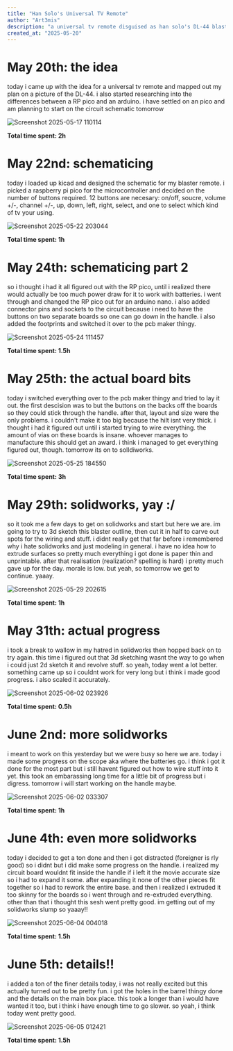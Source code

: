 ```yaml
---
title: "Han Solo's Universal TV Remote"
author: "Art3mis"
description: "a universal tv remote disguised as han solo's DL-44 blaster"
created_at: "2025-05-20"
---
```


# May 20th: the idea

today i came up with the idea for a universal tv remote and mapped out my plan on a picture of the DL-44. i also started researching into the differences between a RP pico and an arduino. i have settled on an pico and am planning to start on the circuit schematic tomorrow

![Screenshot 2025-05-17 110114](https://github.com/user-attachments/assets/14400e00-e1ed-4b52-bd47-f8ef91e446f7)

**Total time spent: 2h**

# May 22nd: schematicing

today i loaded up kicad and designed the schematic for my blaster remote. i picked a raspberry pi pico for the microcontroller and decided on the number of buttons required. 12 buttons are necesary: on/off, soucre, volume +/-, channel +/-, up, down, left, right, select, and one to select which kind of tv your using.

![Screenshot 2025-05-22 203044](https://github.com/user-attachments/assets/9544f1fe-c4d1-49f9-8cfb-3ec1a5d87e89)

**Total time spent: 1h**

# May 24th: schematicing part 2

so i thought i had it all figured out with the RP pico, until i realized there would actually be too much power draw for it to work with batteries. i went through and changed the RP pico out for an arduino nano. i also added connector pins and sockets to the circuit because i need to have the buttons on two separate boards so one can go down in the handle. i also added the footprints and switched it over to the pcb maker thingy.

![Screenshot 2025-05-24 111457](https://github.com/user-attachments/assets/deee781a-224e-4c59-b981-aac3f14f10ba)

**Total time spent: 1.5h**

# May 25th: the actual board bits

today i switched everything over to the pcb maker thingy and tried to lay it out. the first descision was to but the buttons on the backs off the boards so they could stick through the handle. after that, layout and size were the only problems. i couldn't make it too big because the hilt isnt very thick. i thought i had it figured out until i started trying to wire everything. the amount of vias on these boards is insane. whoever manages to manufacture this should get an award. i think i managed to get everything figured out, though. tomorrow its on to solldiworks.

![Screenshot 2025-05-25 184550](https://github.com/user-attachments/assets/a573c34f-c4bc-4413-ab43-22bb67548f3a)

**Total time spent: 3h**

# May 29th: solidworks, yay :/

so it took me a few days to get on solidworks and start but here we are. im going to try to 3d sketch this blaster outline, then cut it in half to carve out spots for the wiring and stuff. i didnt really get that far before i remembered why i hate solidworks and just modeling in general. i have no idea how to extrude surfaces so pretty much everything i got done is paper thin and unprintable. after that realisation (realization? spelling is hard) i pretty much gave up for the day. morale is low. but yeah, so tomorrow we get to continue. yaaay.

![Screenshot 2025-05-29 202615](https://github.com/user-attachments/assets/95fd4705-ad9a-46ee-9764-3a2aa909069f)

**Total time spent: 1h**

# May 31th: actual progress

i took a break to wallow in my hatred in solidworks then hopped back on to try again. this time i figured out that 3d sketching wasnt the way to go when i could just 2d sketch it and revolve stuff. so yeah, today went a lot better. something came up so i couldnt work for very long but i think i made good progress. i also scaled it accurately. 

![Screenshot 2025-06-02 023926](https://github.com/user-attachments/assets/0ea3091d-647d-4ee5-bb54-e86a16099665)

**Total time spent: 0.5h**

# June 2nd: more solidworks

i meant to work on this yesterday but we were busy so here we are. today i made some progress on the scope aka where the batteries go. i think i got it done for the most part but i still havent figured out how to wire stuff into it yet. this took an embarassing long time for a little bit of progress but i digress. tomorrow i will start working on the handle maybe.

![Screenshot 2025-06-02 033307](https://github.com/user-attachments/assets/fd182e50-9c11-4f0f-8266-0f74468a57a0)

**Total time spent: 1h**

# June 4th: even more solidworks

today i decided to get a ton done and then i got distracted (foreigner is rly good) so i didnt but i did make some progress on the handle. i realized my circuit board wouldnt fit inside the handle if i left it the movie accurate size so i had to expand it some. after expanding it none of the other pieces fit together so i had to rework the entire base. and then i realized i extruded it too skinny for the boards so i went through and re-extruded everything. other than that i thought this sesh went pretty good. im getting out of my solidworks slump so yaaay!!

![Screenshot 2025-06-04 004018](https://github.com/user-attachments/assets/f2d80d89-71aa-4f42-9acc-d9add2dc06b1)

**Total time spent: 1.5h**

# June 5th: details!!

i added a ton of the finer details today, i was not really excited but this actually turned out to be pretty fun. i got the holes in the barrel thingy done and the details on the main box place. this took a longer than i would have wanted it too, but i think i have enough time to go slower. so yeah, i think today went pretty good.

![Screenshot 2025-06-05 012421](https://github.com/user-attachments/assets/97e9d672-3117-49be-9ac7-f04a65425f3b)

**Total time spent: 1.5h**
